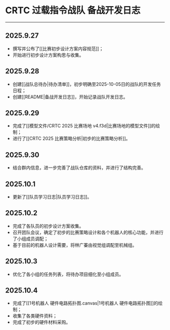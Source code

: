 # CRTC 过载指令战队 备战开发日志

---

## 2025.9.27

- 撰写并公布了[[比赛初步设计方案内容规范]]；
- 开始进行初步设计方案构思与收集。

## 2025.9.28

- 创建[[战队总待办|待办清单]]，初步明确至2025-10-05日的战队的开发任务日程；
- 创建[[README|备战开发日志]]，开始记录战队开发日志。

## 2025.9.29

- 完成了[[模型文件/CRTC 2025 比赛场地 v4.f3d|比赛场地的模型文件]]的绘制；
- 进行了[[CRTC 2025 比赛策略分析|初步的比赛策略分析]]。

## 2025.9.30

- 结合群内信息，进一步完善了战队仓库的资料，并进行了结构完善。

## 2025.10.1

- 更新了[[队员学习日志|队员学习日志]]。

## 2025.10.2

- 完成了各队员的初步设计方案收集。
- 召开团队会议，确定了初步的比赛策略设计和各个机器人的核心功能，并进行了小组成员调配；
- 基于目前的机器人设计需要，将林广蓁由视觉组调配至机械组。

## 2025.10.3

- 优化了各小组的任务列表，将待办项目细化至小组成员。

## 2025.10.4

- 完成了[[1号机器人 硬件电路拓扑图.canvas|1号机器人 硬件电路拓扑图]]的绘制；
- 收集了各类硬件资料；
- 完成了初步的硬件材料采购。